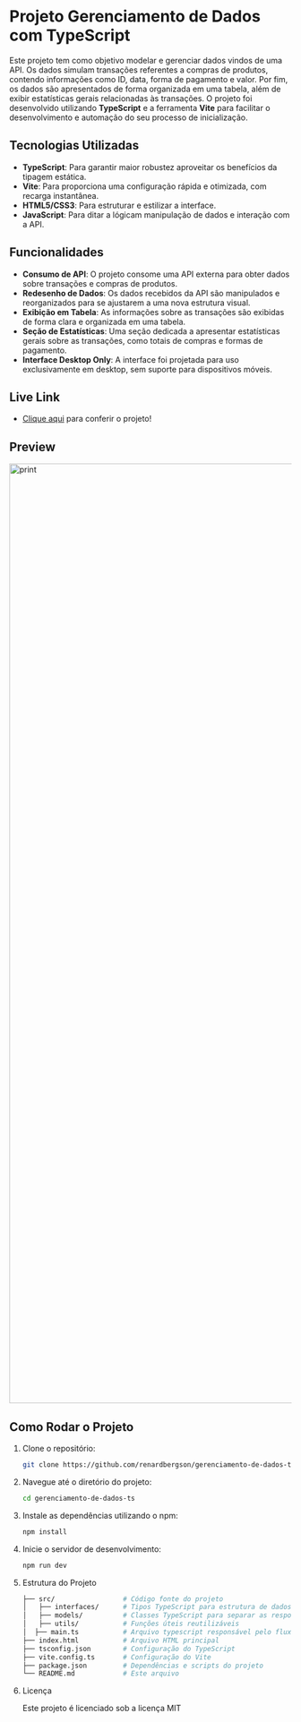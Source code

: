 # Projeto Gerenciamento de Dados com TypeScript

Este projeto tem como objetivo modelar e gerenciar dados vindos de uma API. Os dados simulam transações referentes a compras de produtos, contendo informações como ID, data, forma de pagamento e valor. Por fim, os dados são apresentados de forma organizada em uma tabela, além de exibir estatísticas gerais relacionadas às transações. O projeto foi desenvolvido utilizando **TypeScript** e a ferramenta **Vite** para facilitar o desenvolvimento e automação do seu processo de inicialização.

## Tecnologias Utilizadas

- **TypeScript**: Para garantir maior robustez aproveitar os benefícios da tipagem estática.
- **Vite**: Para proporciona uma configuração rápida e otimizada, com recarga instantânea.
- **HTML5/CSS3**: Para estruturar e estilizar a interface.
- **JavaScript**: Para ditar a lógicam manipulação de dados e interação com a API.

## Funcionalidades

- **Consumo de API**: O projeto consome uma API externa para obter dados sobre transações e compras de produtos.
- **Redesenho de Dados**: Os dados recebidos da API são manipulados e reorganizados para se ajustarem a uma nova estrutura visual.
- **Exibição em Tabela**: As informações sobre as transações são exibidas de forma clara e organizada em uma tabela.
- **Seção de Estatísticas**: Uma seção dedicada a apresentar estatísticas gerais sobre as transações, como totais de compras e formas de pagamento.
- **Interface Desktop Only**: A interface foi projetada para uso exclusivamente em desktop, sem suporte para dispositivos móveis.

## Live Link

- [Clique aqui](https://data-maneger-ts.netlify.app) para conferir o projeto!

## Preview

<img width="1679" alt="print" src="https://github.com/user-attachments/assets/2380b2f3-ea05-439b-84a7-50726dd575b7" />

## Como Rodar o Projeto

1. Clone o repositório:

   ```bash
   git clone https://github.com/renardbergson/gerenciamento-de-dados-ts
   
2. Navegue até o diretório do projeto:

   ```bash
   cd gerenciamento-de-dados-ts

3. Instale as dependências utilizando o npm:

   ```bash
   npm install

4. Inicie o servidor de desenvolvimento:

   ```bash
   npm run dev

5. Estrutura do Projeto

   ```bash
   ├── src/                 # Código fonte do projeto
   │   ├── interfaces/      # Tipos TypeScript para estrutura de dados
   │   ├── models/          # Classes TypeScript para separar as responsabilidades de obter os dados e retornar estatísticas
   │   ├── utils/           # Funções úteis reutilizáveis
   │  ├── main.ts           # Arquivo typescript responsável pelo fluxo principal
   ├── index.html           # Arquivo HTML principal
   ├── tsconfig.json        # Configuração do TypeScript
   ├── vite.config.ts       # Configuração do Vite
   ├── package.json         # Dependências e scripts do projeto
   └── README.md            # Este arquivo

6. Licença

   Este projeto é licenciado sob a licença MIT 


